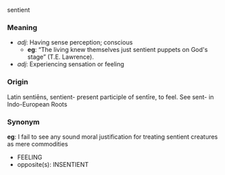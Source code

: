 sentient
### Meaning
+ _adj_: Having sense perception; conscious
    + __eg__: “The living knew themselves just sentient puppets on God's stage” (T.E. Lawrence).
+ _adj_: Experiencing sensation or feeling

### Origin

Latin sentiēns, sentient- present participle of sentīre, to feel. See sent- in Indo-European Roots

### Synonym

__eg__: I fail to see any sound moral justification for treating sentient creatures as mere commodities

+ FEELING
+ opposite(s): INSENTIENT


